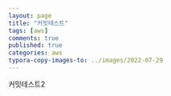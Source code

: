 ```yaml
---
layout: page
title: "커밋테스트"
tags: [aws]
comments: true
published: true
categories: aws
typora-copy-images-to: ../images/2022-07-29
---
```




커밋테스트2